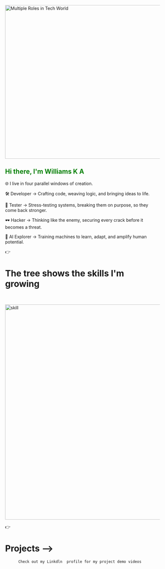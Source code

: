 <img width="2500" height="500" alt="Multiple Roles in Tech World" src="https://github.com/user-attachments/assets/a728260e-b0a8-45cc-b928-08464cc1f2e9" />
<h2 style="color:green">Hi there, I'm Williams K A </h2>

🌐 I live in four parallel windows of creation.

🛠️ Developer → Crafting code, weaving logic, and bringing ideas to life.

🧪 Tester → Stress-testing systems, breaking them on purpose, so they come back stronger.

🕶️ Hacker → Thinking like the enemy, securing every crack before it becomes a threat.

🤖 AI Explorer → Training machines to learn, adapt, and amplify human potential.

👉  <h1>  The tree shows the skills I'm growing </h1> 
<br>

<img width="900" height="700" alt="skill" src="https://github.com/user-attachments/assets/373d317c-376e-4e65-8418-aee3ba55a985" />




👉<h1>Projects  --></h1>

          Check out my Linkdln  profile for my project demo videos
